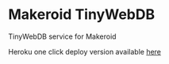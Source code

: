 # Makeroid TinyWebDB
TinyWebDB service for Makeroid

Heroku one click deploy version available [here](https://github.com/pavi2410/TinyWebDB)
